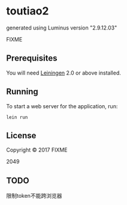 # toutiao2

generated using Luminus version "2.9.12.03"

FIXME

## Prerequisites

You will need [Leiningen][1] 2.0 or above installed.

[1]: https://github.com/technomancy/leiningen

## Running

To start a web server for the application, run:

    lein run 

## License

Copyright © 2017 FIXME

2049


## TODO
限制token不能跨浏览器
